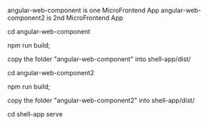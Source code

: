 angular-web-component is one MicroFrontend App
angular-web-component2 is 2nd MicroFrontend App

<!-- enter the app -->
cd angular-web-component

<!-- create its build -->
npm run build;

<!-- a dist folder is created with a folder named angular-web-component-->
copy the folder "angular-web-component" into shell-app/dist/


<!-- enter the app -->
cd angular-web-component2

<!-- create its build -->
npm run build;

<!-- a dist folder is created with a folder named angular-web-component-->
copy the folder "angular-web-component2" into shell-app/dist/

<!-- we need to serve the shell app now  -->
cd shell-app
serve